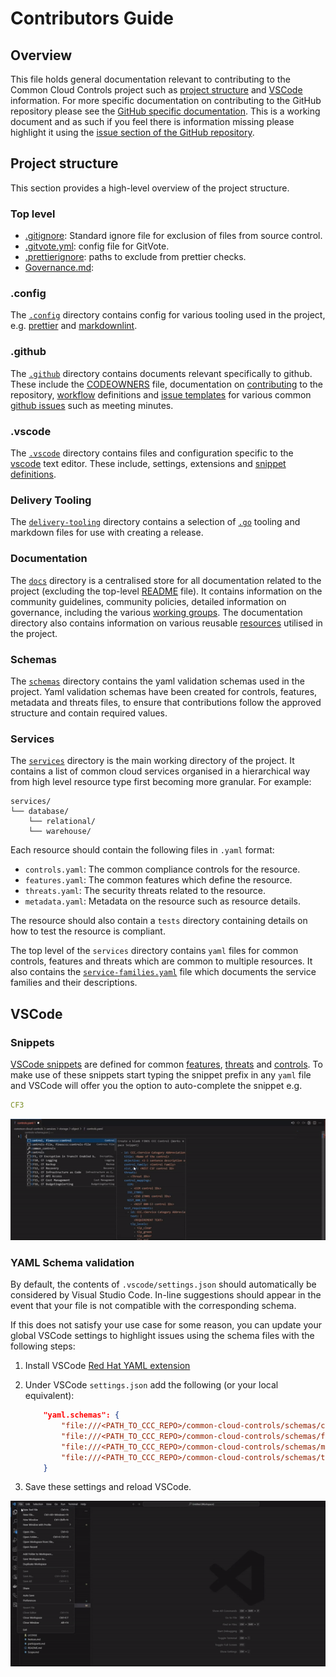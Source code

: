 # Contributors Guide

## Overview

This file holds general documentation relevant to contributing to the Common Cloud Controls project such as [project structure](#project-structure) and [VSCode](#vscode-1) information. For more specific documentation on contributing to the GitHub repository please see the [GitHub specific documentation](/.github/CONTRIBUTING.md). This is a working document and as such if you feel there is information missing please highlight it using the [issue section of the GitHub repository](https://github.com/finos/common-cloud-controls/issues).

## Project structure

This section provides a high-level overview of the project structure.

### Top level

- [.gitignore](https://git-scm.com/docs/gitignore): Standard ignore file for exclusion of files from source control.
- [.gitvote.yml](https://github.com/cncf/gitvote): config file for GitVote.
- [.prettierignore](https://prettier.io/): paths to exclude from prettier checks.
- [Governance.md](/Governance.md):

### .config

The [`.config`](/.config) directory contains config for various tooling used in the project, e.g. [prettier](https://prettier.io/) and [markdownlint](https://github.com/DavidAnson/markdownlint).

### .github

The [`.github`](/.github) directory contains documents relevant specifically to github. These include the [CODEOWNERS](/.github/CODEOWNERS) file, documentation on [contributing](/.github/CONTRIBUTING.md) to the repository, [workflow](https://docs.github.com/en/actions/writing-workflows/about-workflows) definitions and [issue templates](/.github/ISSUE_TEMPLATE) for various common [github issues](https://docs.github.com/en/issues/tracking-your-work-with-issues/about-issues) such as meeting minutes.

### .vscode

The [`.vscode`](/.vscode) directory contains files and configuration specific to the [vscode](https://code.visualstudio.com/docs/getstarted/settings) text editor. These include, settings, extensions and [snippet definitions](#snippets).

### Delivery Tooling

The [`delivery-tooling`](/delivery-tooling/) directory contains a selection of [`.go`](https://go.dev/) tooling and markdown files for use with creating a release.

### Documentation

The [`docs`](/docs/) directory is a centralised store for all documentation related to the project (excluding the top-level [README](/README.md) file). It contains information on the community guidelines, community policies, detailed information on governance, including the various [working groups](/docs/governance/working-groups/). The documentation directory also contains information on various reusable [resources](/docs/resources/readme.md) utilised in the project.

### Schemas

The [`schemas`](/schemas) directory contains the yaml validation schemas used in the project. Yaml validation schemas have been created for controls, features, metadata and threats files, to ensure that contributions follow the approved structure and contain required values.

### Services

The [`services`](/services/) directory is the main working directory of the project. It contains a list of common cloud services organised in a hierarchical way from high level resource type first becoming more granular. For example:

```ascii
services/
└── database/
    └── relational/
    └── warehouse/
```

Each resource should contain the following files in `.yaml` format:

- `controls.yaml`: The common compliance controls for the resource.
- `features.yaml`: The common features which define the resource.
- `threats.yaml`: The security threats related to the resource.
- `metadata.yaml`: Metadata on the resource such as resource details.

The resource should also contain a `tests` directory containing details on how to test the resource is compliant.

The top level of the `services` directory contains `yaml` files for common controls, features and threats which are common to multiple resources. It also contains the [`service-families.yaml`](/services/service-families.yaml) file which documents the service families and their descriptions.

## VSCode

### Snippets

[VSCode snippets](https://code.visualstudio.com/docs/editor/userdefinedsnippets) are defined for common [features](.vscode/common-features.code-snippets), [threats](.vscode/common-threats.code-snippets) and [controls](.vscode/common-controls.code-snippets).
To make use of these snippets start typing the snippet prefix in any `yaml` file and VSCode will offer you the option to auto-complete the snippet e.g.

```yaml
CF3
```

![snippet](/docs/resources/snippet.gif)

### YAML Schema validation

By default, the contents of `.vscode/settings.json` should automatically be considered by Visual Studio Code. In-line suggestions should appear in the event that your file is not compatible with the corresponding schema.

If this does not satisfy your use case for some reason, you can update your global VSCode settings to highlight issues using the schema files with the following steps:

1. Install VSCode [Red Hat YAML extension](https://github.com/redhat-developer/vscode-yaml)
2. Under VSCode `settings.json` add the following (or your local equivalent):

   ```json
       "yaml.schemas": {
           "file:///<PATH_TO_CCC_REPO>/common-cloud-controls/schemas/controls-schema.json": "controls.yaml",
           "file:///<PATH_TO_CCC_REPO>/common-cloud-controls/schemas/features-schema.json": "features.yaml",
           "file:///<PATH_TO_CCC_REPO>/common-cloud-controls/schemas/metadata-schema.json": "metadata.yaml",
           "file:///<PATH_TO_CCC_REPO>/common-cloud-controls/schemas/threats-schema.json": "threats.yaml"
       }
   ```

3. Save these settings and reload VSCode.

![yaml](/docs/resources/yaml-validate.gif)
